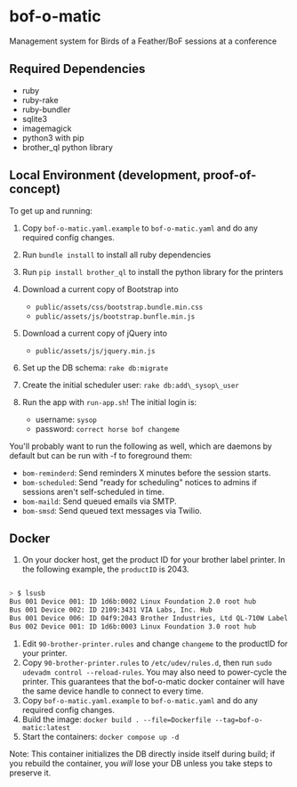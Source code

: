 # bof-o-matic

Management system for Birds of a Feather/BoF sessions at a conference

## Required Dependencies

- ruby
- ruby-rake
- ruby-bundler
- sqlite3
- imagemagick
- python3 with pip
- brother_ql python library

## Local Environment (development, proof-of-concept)

To get up and running:

1. Copy `bof-o-matic.yaml.example` to `bof-o-matic.yaml` and do any required config changes.
1. Run `bundle install` to install all ruby dependencies
1. Run `pip install brother_ql` to install the python library for the printers
1. Download a current copy of Bootstrap into 
   - `public/assets/css/bootstrap.bundle.min.css`
   - `public/assets/js/bootstrap.bunfle.min.js`
1. Download a current copy of jQuery into 
   - `public/assets/js/jquery.min.js`
1. Set up the DB schema: `rake db:migrate`
1. Create the initial scheduler user: `rake db:add\_sysop\_user`

1. Run the app with `run-app.sh`! The initial login is:
   - username: `sysop`
   - password: `correct horse bof changeme`

You'll probably want to run the following as well, which are daemons by default but can be run with -f to foreground them:

- `bom-reminderd`: Send reminders X minutes before the session starts.
- `bom-scheduled`: Send "ready for scheduling" notices to admins if sessions aren't self-scheduled in time.
- `bom-maild`: Send queued emails via SMTP.
- `bom-smsd`: Send queued text messages via Twilio.

## Docker

1. On your docker host, get the product ID for your brother label printer. In the following example, the `productID` is 2043.

``` bash

> $ lsusb
Bus 001 Device 001: ID 1d6b:0002 Linux Foundation 2.0 root hub
Bus 001 Device 002: ID 2109:3431 VIA Labs, Inc. Hub
Bus 001 Device 006: ID 04f9:2043 Brother Industries, Ltd QL-710W Label Printer 
Bus 002 Device 001: ID 1d6b:0003 Linux Foundation 3.0 root hub

```

1. Edit `90-brother-printer.rules` and change `changeme` to the productID for your printer.
1. Copy `90-brother-printer.rules` to `/etc/udev/rules.d`, then run `sudo udevadm control --reload-rules`. You may also need to power-cycle the printer. This guarantees that the bof-o-matic docker container will have the same device handle to connect to every time.
1. Copy `bof-o-matic.yaml.example` to `bof-o-matic.yaml` and do any required config changes.
1. Build the image: `docker build . --file=Dockerfile --tag=bof-o-matic:latest`
1. Start the containers: `docker compose up -d`

Note: This container initializes the DB directly inside itself during build; if you rebuild the container, you *will* lose your DB unless you take steps to preserve it.